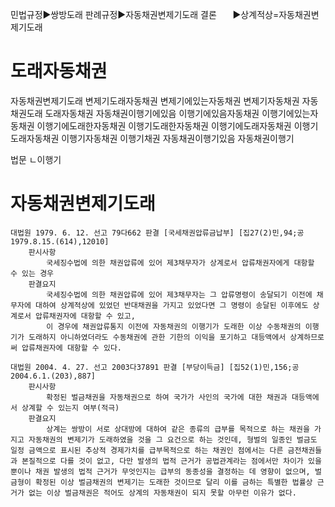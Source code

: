 

민법규정▶쌍방도래
판례규정▶자동채권변제기도래
결론ㅤㅤ▶상계적상=자동채권변제기도래



# 도래자동채권
자동채권변제기도래
변제기도래자동채권
변제기에있는자동채권
변제기자동채권
자동채권도래
도래자동채권
자동채권이행기에있음
이행기에있음자동채권
이행기에있는자동채권
이행기에도래한자동채권
이행기도래한자동채권
이행기에도래자동채권
이행기도래자동채권
이행기자동채권
이행기채권
자동채권이행기있음
자동채권이행기


법문
ㄴ이행기



# 자동채권변제기도래
```
대법원 1979. 6. 12. 선고 79다662 판결 [국세채권압류금납부] [집27(2)민,94;공1979.8.15.(614),12010]
    판시사항
        국세징수법에 의한 채권압류에 있어 제3채무자가 상계로서 압류채권자에게 대항할 수 있는 경우
    판결요지
        국세징수법에 의한 채권압류에 있어 제3채무자는 그 압류명령이 송달되기 이전에 채무자에 대하여 상계적상에 있었던 반대채권을 가지고 있었다면 그 명령이 송달된 이후에도 상계로서 압류채권자에 대항할 수 있고, 
        이 경우에 채권압류통지 이전에 자동채권의 이행기가 도래한 이상 수동채권의 이행기가 도래하지 아니하였더라도 수동채권에 관한 기한의 이익을 포기하고 대등액에서 상계하므로써 압류채권자에 대항할 수 있다.

대법원 2004. 4. 27. 선고 2003다37891 판결 [부당이득금] [집52(1)민,156;공2004.6.1.(203),887]
    판시사항
        확정된 벌금채권을 자동채권으로 하여 국가가 사인의 국가에 대한 채권과 대등액에서 상계할 수 있는지 여부(적극)
    판결요지
        상계는 쌍방이 서로 상대방에 대하여 같은 종류의 급부를 목적으로 하는 채권을 가지고 자동채권의 변제기가 도래하였을 것을 그 요건으로 하는 것인데, 형벌의 일종인 벌금도 일정 금액으로 표시된 추상적 경제가치를 급부목적으로 하는 채권인 점에서는 다른 금전채권들과 본질적으로 다를 것이 없고, 다만 발생의 법적 근거가 공법관계라는 점에서만 차이가 있을 뿐이나 채권 발생의 법적 근거가 무엇인지는 급부의 동종성을 결정하는 데 영향이 없으며, 벌금형이 확정된 이상 벌금채권의 변제기는 도래한 것이므로 달리 이를 금하는 특별한 법률상 근거가 없는 이상 벌금채권은 적어도 상계의 자동채권이 되지 못할 아무런 이유가 없다.
```
